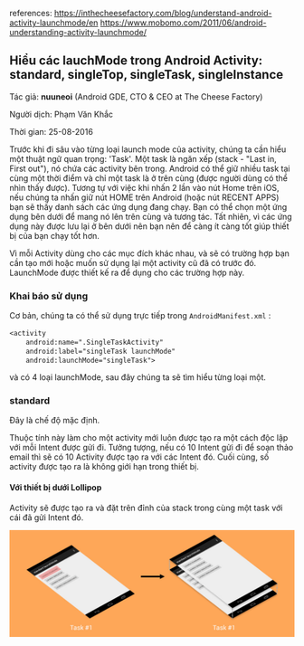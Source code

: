 references:
https://inthecheesefactory.com/blog/understand-android-activity-launchmode/en
https://www.mobomo.com/2011/06/android-understanding-activity-launchmode/

## Hiểu các lauchMode trong Android Activity: standard, singleTop, singleTask, singleInstance

Tác giả: **nuuneoi** (Android GDE, CTO & CEO at The Cheese Factory)

Người dịch: Phạm Văn Khắc

Thời gian: 25-08-2016

Trước khi đi sâu vào từng loại launch mode của activity, chúng ta cần hiểu một thuật ngữ quan trọng: 'Task'. Một task là ngăn xếp (stack - "Last in, First out"), nó chứa các activity bên trong. Android có thể giữ nhiều task tại cùng một thời điểm và chỉ một task là ở trên cùng (được người dùng có thể nhìn thấy được). Tương tự với việc khi nhấn 2 lần vào nút Home trên iOS, nếu chúng ta nhấn giữ nút HOME trên Android (hoặc nút RECENT APPS) bạn sẽ thấy danh sách các ứng dụng đang chạy. Bạn có thể chọn một ứng dụng bên dưới để mang nó lên trên cùng và tương tác. Tất nhiên, vì các ứng dụng này được lưu lại ở bên dưới nên bạn nên để càng ít càng tốt giúp thiết bị của bạn chạy tốt hơn.

Vì mỗi Activity dùng cho các mục đích khác nhau, và sẽ có trường hợp bạn cần tạo mới hoặc muốn sử dụng lại một activity cũ đã có trước đó. LaunchMode được thiết kế ra để dụng cho các trường hợp này.

### Khai báo sử dụng

Cơ bản, chúng ta có thể sử dụng trực tiếp trong `AndroidManifest.xml` :

````
<activity
    android:name=".SingleTaskActivity"
    android:label="singleTask launchMode"
    android:launchMode="singleTask">
````

và có 4 loại launchMode, sau đây chúng ta sẽ tìm hiểu từng loại một.

### standard

Đây là chế độ mặc định.

Thuộc tính này làm cho một activity mới luôn được tạo ra một cách độc lập với mỗi Intent được gửi đi. Tưởng tượng, nếu có 10 Intent gửi đi để soạn thảo email thì sẽ có 10 Activity được tạo ra với các Intent đó. Cuối cùng, số activity được tạo ra là không giới hạn trong thiết bị.

#### Với thiết bị dưới Lollipop

Activity sẽ được tạo ra và đặt trên đỉnh của stack trong cùng một task với cái đã gửi Intent đó.

![image][standardtopstandard]

[standardtopstandard]: images/standardtopstandard.jpg "standardtop standard"
[gallerystandardl1]: images/gallerystandardl1.jpg "gallery standard l1"